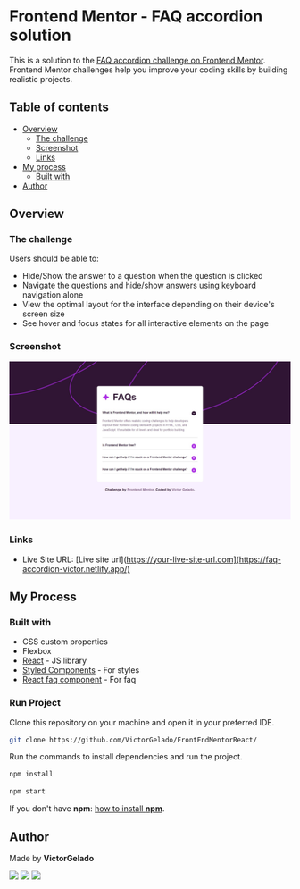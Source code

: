 # Frontend Mentor - FAQ accordion solution

This is a solution to the [FAQ accordion challenge on Frontend Mentor](https://www.frontendmentor.io/challenges/faq-accordion-wyfFdeBwBz). Frontend Mentor challenges help you improve your coding skills by building realistic projects. 

## Table of contents

- [Overview](#overview)
  - [The challenge](#the-challenge)
  - [Screenshot](#screenshot)
  - [Links](#links)
- [My process](#my-process)
  - [Built with](#built-with)
- [Author](#author)

## Overview

### The challenge

Users should be able to:

- Hide/Show the answer to a question when the question is clicked
- Navigate the questions and hide/show answers using keyboard navigation alone
- View the optimal layout for the interface depending on their device's screen size
- See hover and focus states for all interactive elements on the page

### Screenshot

![Image preview](./screenshot.jpg)

### Links
- Live Site URL: [Live site url](https://your-live-site-url.com](https://faq-accordion-victor.netlify.app/)

## My Process

### Built with

- CSS custom properties
- Flexbox
- [React](https://reactjs.org/) - JS library
- [Styled Components](https://styled-components.com/) - For styles
- [React faq component](https://www.npmjs.com/package/react-faq-component) - For faq

### Run Project

Clone this repository on your machine and open it in your preferred IDE.

```bash
git clone https://github.com/VictorGelado/FrontEndMentorReact/
```

Run the commands to install dependencies and run the project.

```bash
npm install
```

```bash
npm start
```

If you don't have **npm**: [how to install **npm**](https://www.npmjs.com/package/npm).

## Author

Made by **VictorGelado**

<div>
  <a href="https://www.instagram.com/victorgelado_dev/" target="_blank"><img src="https://img.shields.io/badge/Instagram-E4405F?style=for-the-badge&logo=instagram&logoColor=white"></a>
  <a href="https://www.linkedin.com/in/victorgelado/" target="_blank"/><img src="https://img.shields.io/badge/LinkedIn-0077B5?style=for-the-badge&logo=linkedin&logoColor=white"/></a>
  <a href="mailto:victorgeladocontato@gmail.com" target="_blank"><img src="https://img.shields.io/badge/Gmail-D14836?style=for-the-badge&logo=gmail&logoColor=white"/>
</div>

